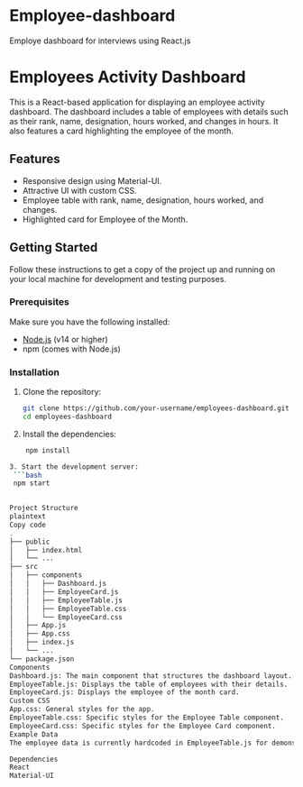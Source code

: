 # Employee-dashboard
Employe dashboard for interviews using React.js
# Employees Activity Dashboard

This is a React-based application for displaying an employee activity dashboard. The dashboard includes a table of employees with details such as their rank, name, designation, hours worked, and changes in hours. It also features a card highlighting the employee of the month.

## Features

- Responsive design using Material-UI.
- Attractive UI with custom CSS.
- Employee table with rank, name, designation, hours worked, and changes.
- Highlighted card for Employee of the Month.

## Getting Started

Follow these instructions to get a copy of the project up and running on your local machine for development and testing purposes.

### Prerequisites

Make sure you have the following installed:

- [Node.js](https://nodejs.org/en/) (v14 or higher)
- npm (comes with Node.js)

### Installation

1. Clone the repository:

   ```bash
   git clone https://github.com/your-username/employees-dashboard.git
   cd employees-dashboard

2. Install the dependencies:

```bash
    npm install

3. Start the development server:
 ```bash
 npm start

 
Project Structure
plaintext
Copy code
.
├── public
│   ├── index.html
│   └── ...
├── src
│   ├── components
│   │   ├── Dashboard.js
│   │   ├── EmployeeCard.js
│   │   ├── EmployeeTable.js
│   │   ├── EmployeeTable.css
│   │   └── EmployeeCard.css
│   ├── App.js
│   ├── App.css
│   ├── index.js
│   └── ...
└── package.json
Components
Dashboard.js: The main component that structures the dashboard layout.
EmployeeTable.js: Displays the table of employees with their details.
EmployeeCard.js: Displays the employee of the month card.
Custom CSS
App.css: General styles for the app.
EmployeeTable.css: Specific styles for the Employee Table component.
EmployeeCard.css: Specific styles for the Employee Card component.
Example Data
The employee data is currently hardcoded in EmployeeTable.js for demonstration purposes. You can update it or replace it with dynamic data fetching as needed.

Dependencies
React
Material-UI